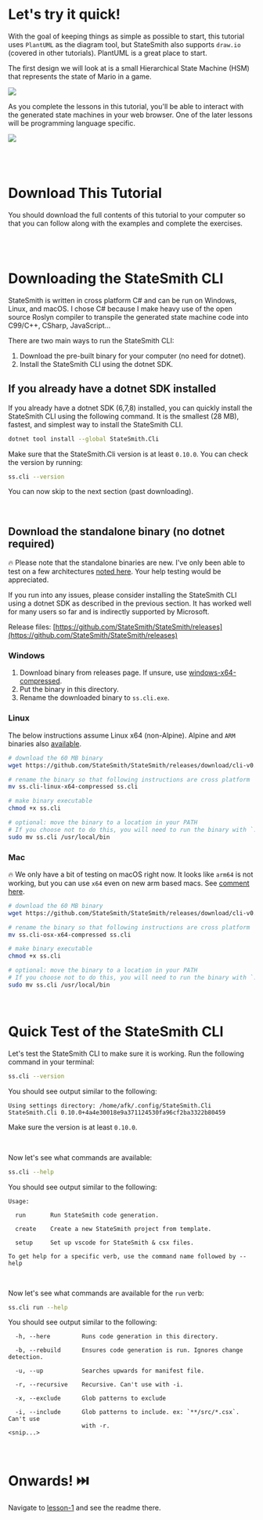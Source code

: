 # Let's try it quick!
With the goal of keeping things as simple as possible to start, this tutorial uses `PlantUML` as the diagram tool, but StateSmith also supports `draw.io` (covered in other tutorials). PlantUML is a great place to start.

The first design we will look at is a small Hierarchical State Machine (HSM) that represents the state of Mario in a game.

![](docs/fsm.png)

As you complete the lessons in this tutorial, you'll be able to interact with the generated state machines in your web browser. One of the later lessons will be programming language specific.

![](docs/interact.gif)

<br>
<br>

# Download This Tutorial
You should download the full contents of this tutorial to your computer so that you can follow along with the examples and complete the exercises.


<br>
<br>

# Downloading the StateSmith CLI
StateSmith is written in cross platform C# and can be run on Windows, Linux, and macOS. I chose C# because I make heavy use of the open source Roslyn compiler to transpile the generated state machine code into C99/C++, CSharp, JavaScript...

There are two main ways to run the StateSmith CLI:
1. Download the pre-built binary for your computer (no need for dotnet).
2. Install the StateSmith CLI using the dotnet SDK.

## If you already have a dotnet SDK installed
If you already have a dotnet SDK (6,7,8) installed, you can quickly install the StateSmith CLI using the following command. It is the smallest (28 MB), fastest, and simplest way to install the StateSmith CLI.

```sh
dotnet tool install --global StateSmith.Cli
```
Make sure that the StateSmith.Cli version is at least `0.10.0`. You can check the version by running:

```sh
ss.cli --version
```

You can now skip to the next section (past downloading).




<br>

## Download the standalone binary (no dotnet required)
🔥 Please note that the standalone binaries are new. I've only been able to test on a few architectures [noted here](https://github.com/StateSmith/StateSmith/wiki/Binary-Files#platform-testing). Your help testing would be appreciated.

If you run into any issues, please consider installing the StateSmith CLI using a dotnet SDK as described in the previous section. It has worked well for many users so far and is indirectly supported by Microsoft.

Release files: [https://github.com/StateSmith/StateSmith/releases](https://github.com/StateSmith/StateSmith/releases)

### Windows
1. Download binary from releases page. If unsure, use [windows-x64-compressed](https://github.com/StateSmith/StateSmith/releases/download/cli-v0.10.0/ss.cli-win-x64-compressed.exe).
2. Put the binary in this directory.
3. Rename the downloaded binary to `ss.cli.exe`.

### Linux
The below instructions assume Linux x64 (non-Alpine). Alpine and `ARM` binaries also [available](https://github.com/StateSmith/StateSmith/releases).

```sh
# download the 60 MB binary
wget https://github.com/StateSmith/StateSmith/releases/download/cli-v0.10.0/ss.cli-linux-x64-compressed

# rename the binary so that following instructions are cross platform
mv ss.cli-linux-x64-compressed ss.cli

# make binary executable
chmod +x ss.cli

# optional: move the binary to a location in your PATH
# If you choose not to do this, you will need to run the binary with `./ss.cli`
sudo mv ss.cli /usr/local/bin
```

### Mac
🔥 We only have a bit of testing on macOS right now. It looks like `arm64` is not working, but you can use `x64` even on new arm based macs. See [comment here](https://github.com/StateSmith/StateSmith/issues/260#issuecomment-2210249795).


```sh
# download the 60 MB binary
wget https://github.com/StateSmith/StateSmith/releases/download/cli-v0.10.0/ss.cli-osx-x64-compressed

# rename the binary so that following instructions are cross platform
mv ss.cli-osx-x64-compressed ss.cli

# make binary executable
chmod +x ss.cli

# optional: move the binary to a location in your PATH
# If you choose not to do this, you will need to run the binary with `./ss.cli`
sudo mv ss.cli /usr/local/bin
```


<br>

# Quick Test of the StateSmith CLI
Let's test the StateSmith CLI to make sure it is working. Run the following command in your terminal:

```sh
ss.cli --version
```
You should see output similar to the following:

```
Using settings directory: /home/afk/.config/StateSmith.Cli
StateSmith.Cli 0.10.0+4a4e30018e9a371124530fa96cf2ba3322b80459
```

Make sure the version is at least `0.10.0`.

<br>

Now let's see what commands are available:

```sh
ss.cli --help
```

You should see output similar to the following:

```
Usage:

  run       Run StateSmith code generation.

  create    Create a new StateSmith project from template.
  
  setup     Set up vscode for StateSmith & csx files.

To get help for a specific verb, use the command name followed by --help
```

<br>

Now let's see what commands are available for the `run` verb:

```sh
ss.cli run --help
```

You should see output similar to the following:

```
  -h, --here         Runs code generation in this directory.

  -b, --rebuild      Ensures code generation is run. Ignores change detection.

  -u, --up           Searches upwards for manifest file.

  -r, --recursive    Recursive. Can't use with -i.

  -x, --exclude      Glob patterns to exclude

  -i, --include      Glob patterns to include. ex: `**/src/*.csx`. Can't use
                     with -r.
<snip...>
```

<br>




# Onwards! ⏭️
Navigate to [lesson-1](./lesson-1/README.md) and see the readme there.
